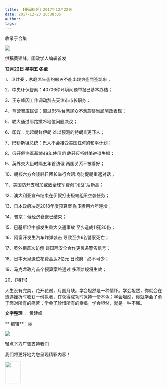 ```yaml
---
title: 【要闻梳理】2017年12月22日
date: 2017-12-23 20:38:05
author: 
tags: 
---
```



收录于合集

![](/images/3886/2.gif)

  

供稿黄建峰，国政学人编辑首发

  

 **12月22日 星期五 冬至**

1、卫计委：家庭医生签约服务不能出现为签而签现象；

2、中央环保督察：40706件环境问题举报已基本办结；

3、王东峰因工作调动辞去天津市市长职务；

4、蓝营智库民调：超过65%台湾民众不满意蔡当局施政表现；

5、联大通过耶路撒冷地位问题决议；

6、印媒：比起朝鲜伊朗 难以预测的特朗普更吓人；

7、巴勒斯坦总统：巴人不会接受美国任何的和平计划；

8、俄获叙海军基地49年使用期 收获反折射美进退失据；

9、英外交大臣时隔五年首访俄 两国关系不被看好；

10、朝核六方会谈韩日团长举行会晤:商讨促朝重返对话；

11、美国防开支增加或致全球军费创“冷战”后新高；

12、澳大利亚宣布结束在伊叙打击极端组织空袭任务；

13、日本政府决定2018年度预算案 防卫费用六年连增；

14、普京：俄经济衰退已结束；

15、巴基斯坦中部发生重大交通事故 至少造成11死20伤；

16、阿富汗发生汽车炸弹袭击 导致至少6名警察死亡；

17、英外相首次访俄 谈国际安全合作更传递警告信号；

18、日本天皇退位花费高达2亿元 日政府：必不可少；

19、马克龙政府首个预算案终通过 多项新规将生效；

20、【特刊】

人生没有完美，花开花谢，月圆月缺。学会坦然是一种情怀。学会坦然，你就会在遭遇挫折时收获一份执著，在获得成功时保持一份本色；学会坦然，你就学会了勇于面对所有的痛苦；学会了珍惜所有的幸福。学会坦然，就是一种不屈。

  

  

 **文字整理** ： 黄建峰

 ** 编辑**：丽

<img src='/images/3886/3.gif' width='auto' />

  

轻点下方广告支持我们

我们将更好地为您呈现精彩内容！

<img src='/images/3886/4.gif' width='51' height='69' />

  

